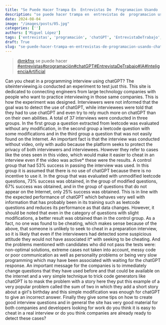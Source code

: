 ```yaml
---
title: "Se Puede Hacer Trampa En  Entrevistas De  Programacion Usando  Chatgpt"
description: "se puede hacer trampa en  entrevistas de  programacion usando  chatgpt"
date: 2024-08-04
image: "/images/posts/05.jpg"
categories: ['']
authors: ['Miguel López']
tags: ['entrevistas', 'programación', 'chatGPT', 'EntrevistaDeTrabajo', 'IA', 'InteligenciaArtificial']
draft: True
slug: "se-puede-hacer-trampa-en-entrevistas-de-programacion-usando-chatgpt"
---
```


<blockquote class="tiktok-embed" cite="{https://www.tiktok.com/@mkfnx/video/7330747409796025606}" data-video-id="7330747409796025606" style="max-width: 605px;min-width: 325px;" > <section> <a target="_blank" title="@mkfnx" href="https://www.tiktok.com/@mkfnx?refer=embed">@mkfnx</a> se puede hacer  </section> <a title="entrevistas" target="_blank" href="https://www.tiktok.com/tag/entrevistas?refer=embed">#entrevistas</a><a title="programación" target="_blank" href="https://www.tiktok.com/tag/programación?refer=embed">#programación</a><a title="chatGPT" target="_blank" href="https://www.tiktok.com/tag/chatGPT?refer=embed">#chatGPT</a><a title="EntrevistaDeTrabajo" target="_blank" href="https://www.tiktok.com/tag/EntrevistaDeTrabajo?refer=embed">#EntrevistaDeTrabajo</a><a title="IA" target="_blank" href="https://www.tiktok.com/tag/IA?refer=embed">#IA</a><a title="InteligenciaArtificial" target="_blank" href="https://www.tiktok.com/tag/InteligenciaArtificial?refer=embed">#InteligenciaArtificial</a> </blockquote> <script async src="https://www.tiktok.com/embed.js"></script>

Can you cheat in a programming interview using chatGPT?  The siteinterviewing.io conducted an experiment to test just this.  This site is dedicated to connecting engineers from large technology  companies with people who want to practice  interviewing in those same companies.  This is how the experiment was designed.  Interviewers were not informed that the goal was to detect the use of chatGPT,  while interviewees were told that they had to use chatGPT and  even try to rely much more on chatGPT than on their own abilities.  A total of 37 interviews were conducted in three groups.  In the first group a question extracted from  leetcode was evaluated without any modification,  in the second group a leetcode question with some modifications and in  the third group a question that was not easily found on the Internet.  An important fact is that the interview was conducted without video,  only with audio because the platform seeks to  protect the privacy of both interviewers and interviewees.  However they refer to cases like the ones seen in this video,  which would make it easier to cheat in an interview  even if the video was active* these were the results.  A control group that had 53% success in passing the interview was used.  In this group it is assumed that there is no use  of chatGPT because there is no incentive to use it.  In the group that was evaluated with unmodified leetcode questions,  73% success was obtained,  in the group of modified questions,  67% success was obtained,  and in the group of questions that do not appear on the Internet,  only 25% success was obtained.  This is in line with the expected performance of chatGPT which behaves  very well with information that has probably been in its training such  as leetcode questions and reduces its performance as that data changes.  However,  it should be noted that even in the  category of questions with slight modifications,  a better result was obtained than in the control group.  As a fact,  no one was found to be cheating,  which makes sense because of the above,  that someone is unlikely to seek to cheat in a preparation interview,  so it is likely that even if the interviewers had detected some  suspicious attitude they would not have associated  it* with seeking to be cheating.  And the problems mentioned with candidates who  did not pass the tests were: non-optimal solutions,  extreme cases not taken into account,  messy code or poor communication as well as personality  problems or being very slow programming which may have  been associated with waiting for the chatGPT response.  An important message for the companies is to immediately change questions  that they have used before and that could be available on the internet and a  very simple technique to trick code generators like chatGPT is to mask the  problem with a story here they put this example of a very popular problem  called the sum of two in which they add a short story about a girl's  birthday and this simple modification was enough for  chatGPT to give an incorrect answer.  Finally they give some tips on how to create good interview questions  and in general the site has very good material for both companies and  developers looking for work do you think it is easy to cheat in a real  interview or do you think companies are already ready to detect these cases? 